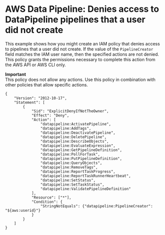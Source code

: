 # AWS Data Pipeline: Denies access to DataPipeline pipelines that a user did not create<a name="reference_policies_examples_datapipeline_not-owned"></a>

This example shows how you might create an IAM policy that denies access to pipelines that a user did not create\. If the value of the `PipelineCreator` field matches the IAM user name, then the specified actions are not denied\. This policy grants the permissions necessary to complete this action from the AWS API or AWS CLI only\.

**Important**  
This policy does not allow any actions\. Use this policy in combination with other policies that allow specific actions\. 

```
{
    "Version": "2012-10-17",
    "Statement": [
        {
            "Sid": "ExplicitDenyIfNotTheOwner",
            "Effect": "Deny",
            "Action": [
                "datapipeline:ActivatePipeline",
                "datapipeline:AddTags",
                "datapipeline:DeactivatePipeline",
                "datapipeline:DeletePipeline",
                "datapipeline:DescribeObjects",
                "datapipeline:EvaluateExpression",
                "datapipeline:GetPipelineDefinition",
                "datapipeline:PollForTask",
                "datapipeline:PutPipelineDefinition",
                "datapipeline:QueryObjects",
                "datapipeline:RemoveTags",
                "datapipeline:ReportTaskProgress",
                "datapipeline:ReportTaskRunnerHeartbeat",
                "datapipeline:SetStatus",
                "datapipeline:SetTaskStatus",
                "datapipeline:ValidatePipelineDefinition"
            ],
            "Resource": ["*"],
            "Condition": {
                "StringNotEquals": {"datapipeline:PipelineCreator": "${aws:userid}"}
            }
        }
    ]
}
```